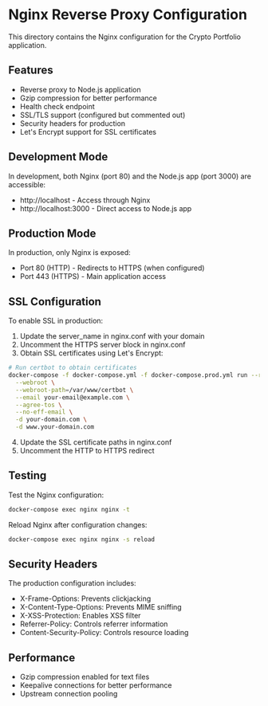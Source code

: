 # Nginx Reverse Proxy Configuration

This directory contains the Nginx configuration for the Crypto Portfolio application.

## Features

- Reverse proxy to Node.js application
- Gzip compression for better performance
- Health check endpoint
- SSL/TLS support (configured but commented out)
- Security headers for production
- Let's Encrypt support for SSL certificates

## Development Mode

In development, both Nginx (port 80) and the Node.js app (port 3000) are accessible:
- http://localhost - Access through Nginx
- http://localhost:3000 - Direct access to Node.js app

## Production Mode

In production, only Nginx is exposed:
- Port 80 (HTTP) - Redirects to HTTPS (when configured)
- Port 443 (HTTPS) - Main application access

## SSL Configuration

To enable SSL in production:

1. Update the server_name in nginx.conf with your domain
2. Uncomment the HTTPS server block in nginx.conf
3. Obtain SSL certificates using Let's Encrypt:

```bash
# Run certbot to obtain certificates
docker-compose -f docker-compose.yml -f docker-compose.prod.yml run --rm certbot certonly \
  --webroot \
  --webroot-path=/var/www/certbot \
  --email your-email@example.com \
  --agree-tos \
  --no-eff-email \
  -d your-domain.com \
  -d www.your-domain.com
```

4. Update the SSL certificate paths in nginx.conf
5. Uncomment the HTTP to HTTPS redirect

## Testing

Test the Nginx configuration:
```bash
docker-compose exec nginx nginx -t
```

Reload Nginx after configuration changes:
```bash
docker-compose exec nginx nginx -s reload
```

## Security Headers

The production configuration includes:
- X-Frame-Options: Prevents clickjacking
- X-Content-Type-Options: Prevents MIME sniffing
- X-XSS-Protection: Enables XSS filter
- Referrer-Policy: Controls referrer information
- Content-Security-Policy: Controls resource loading

## Performance

- Gzip compression enabled for text files
- Keepalive connections for better performance
- Upstream connection pooling